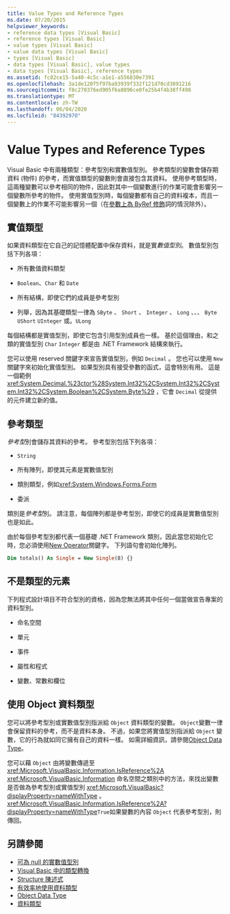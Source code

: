 ```yaml
---
title: Value Types and Reference Types
ms.date: 07/20/2015
helpviewer_keywords:
- reference data types [Visual Basic]
- reference types [Visual Basic]
- value types [Visual Basic]
- value data types [Visual Basic]
- types [Visual Basic]
- data types [Visual Basic], value types
- data types [Visual Basic], reference types
ms.assetid: fc82ce15-5a40-4c5c-a1e1-a556830e7391
ms.openlocfilehash: 3a1de120f5f97ba93939f332f121d70cd3091216
ms.sourcegitcommit: f8c270376ed905f6a8896ce0fe25b4f4b38ff498
ms.translationtype: MT
ms.contentlocale: zh-TW
ms.lasthandoff: 06/04/2020
ms.locfileid: "84392970"
---
```

# <a name="value-types-and-reference-types"></a>Value Types and Reference Types
Visual Basic 中有兩種類型：參考型別和實數值型別。 參考類型的變數會儲存期資料 (物件) 的參考，而實值類型的變數則會直接包含其資料。 使用參考類型時，這兩種變數可以參考相同的物件，因此對其中一個變數進行的作業可能會影響另一個變數所參考的物件。 使用實值型別時，每個變數都有自己的資料複本，而且一個變數上的作業不可能影響另一個（在[參數上為 ByRef 修飾](../../../language-reference/modifiers/byref.md)詞的情況除外）。
  
## <a name="value-types"></a>實值類型  
 如果資料類型在它自己的記憶體配置中保存資料，就是實*數值型別*。 數值型別包括下列各項：  
  
- 所有數值資料類型  
  
- `Boolean`、`Char` 和 `Date`  
  
- 所有結構，即使它們的成員是參考型別  
  
- 列舉，因為其基礎類型一律為 `SByte` 、 `Short` 、 `Integer` 、 `Long` 、、、 `Byte` `UShort` `UInteger` 或。`ULong`  
  
 每個結構都是實值型別，即使它包含引用型別成員也一樣。 基於這個理由，和之類的實值型別 `Char` `Integer` 都是由 .NET Framework 結構來執行。  
  
 您可以使用 reserved 關鍵字來宣告實值型別，例如 `Decimal` 。 您也可以使用 `New` 關鍵字來初始化實值型別。 如果型別具有接受參數的函式，這會特別有用。 這是一個範例 <xref:System.Decimal.%23ctor%28System.Int32%2CSystem.Int32%2CSystem.Int32%2CSystem.Boolean%2CSystem.Byte%29> ，它會 `Decimal` 從提供的元件建立新的值。  
  
## <a name="reference-types"></a>參考類型  
 *參考型*別會儲存其資料的參考。 參考型別包括下列各項：  
  
- `String`  
  
- 所有陣列，即使其元素是實數值型別  
  
- 類別類型，例如<xref:System.Windows.Forms.Form>  
  
- 委派  
  
 類別是*參考型*別。 請注意，每個陣列都是參考型別，即使它的成員是實數值型別也是如此。  
  
 由於每個參考型別都代表一個基礎 .NET Framework 類別，因此當您初始化它時，您必須使用[New Operator](../../../language-reference/operators/new-operator.md)關鍵字。 下列語句會初始化陣列。  
  
```vb  
Dim totals() As Single = New Single(8) {}  
```  
  
## <a name="elements-that-are-not-types"></a>不是類型的元素  
 下列程式設計項目不符合型別的資格，因為您無法將其中任何一個當做宣告專案的資料型別。  
  
- 命名空間  
  
- 單元  
  
- 事件  
  
- 屬性和程式  
  
- 變數、常數和欄位  
  
## <a name="working-with-the-object-data-type"></a>使用 Object 資料類型  
 您可以將參考型別或實數值型別指派給 `Object` 資料類型的變數。 `Object`變數一律會保留資料的參考，而不是資料本身。 不過，如果您將實值型別指派給 `Object` 變數，它的行為就如同它擁有自己的資料一樣。 如需詳細資訊，請參閱[Object Data Type](../../../language-reference/data-types/object-data-type.md)。  
  
 您可以藉 `Object` 由將變數傳遞至 <xref:Microsoft.VisualBasic.Information.IsReference%2A> <xref:Microsoft.VisualBasic.Information> 命名空間之類別中的方法，來找出變數是否做為參考型別或實值型別 <xref:Microsoft.VisualBasic?displayProperty=nameWithType> 。 <xref:Microsoft.VisualBasic.Information.IsReference%2A?displayProperty=nameWithType>`True`如果變數的內容 `Object` 代表參考型別，則傳回。  
  
## <a name="see-also"></a>另請參閱

- [可為 null 的實數值型別](nullable-value-types.md)
- [Visual Basic 中的類型轉換](type-conversions.md)
- [Structure 陳述式](../../../language-reference/statements/structure-statement.md)
- [有效率地使用資料類型](efficient-use-of-data-types.md)
- [Object Data Type](../../../language-reference/data-types/object-data-type.md)
- [資料類型](index.md)

